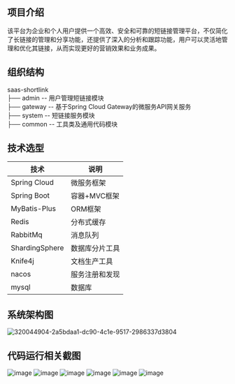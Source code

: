 ## 项目介绍
该平台为企业和个人用户提供一个高效、安全和可靠的短链接管理平台，不仅简化了长链接的管理和分享功能，还提供了深入的分析和跟踪功能，用户可以灵活地管理和优化其链接，从而实现更好的营销效果和业务成果。

## 组织结构
saas-shortlink  
├── admin -- 用户管理短链接模块  
├── gateway -- 基于Spring Cloud Gateway的微服务API网关服务  
├── system -- 短链接服务模块  
├── common -- 工具类及通用代码模块

## 技术选型
| 技术 | 说明 |
| --- | --- |
| Spring Cloud | 微服务框架 |
| Spring Boot | 容器+MVC框架 |
| MyBatis-Plus | ORM框架 |
| Redis | 分布式缓存 |
| RabbitMq | 消息队列 |
| ShardingSphere | 数据库分片工具 |
| Knife4j | 文档生产工具 |
| nacos | 服务注册和发现 |
| mysql | 数据库 |
## 系统架构图
![320044904-2a5bdaa1-dc90-4c1e-9517-2986337d3804](https://github.com/shuiking/saas-shortlink/assets/86963048/f1232079-f7ed-4b38-a242-570836b7d6aa)



## 代码运行相关截图
![image](https://github.com/shuiking/saas-shortlink/assets/86963048/c1bd9071-4a7a-4352-864a-b95838186e08)
![image](https://github.com/shuiking/saas-shortlink/assets/86963048/3c7985f4-8987-48ba-8dfd-eccdd926b612)
![image](https://github.com/shuiking/saas-shortlink/assets/86963048/7e2ecf4e-260f-4812-9cee-e4de65f0739f)
![image](https://github.com/shuiking/saas-shortlink/assets/86963048/063a7006-7cc1-48cd-ae96-c949f383b884)
![image](https://github.com/shuiking/saas-shortlink/assets/86963048/b2224d07-8f50-49aa-8493-ccbae194fba6)
![image](https://github.com/shuiking/saas-shortlink/assets/86963048/3e9ac3d0-1621-40ce-94e1-7afab031d966)

